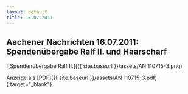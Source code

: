 ```yaml
---
layout: default
title: 16.07.2011
---
```


## Aachener Nachrichten 16.07.2011: Spendenübergabe Ralf II. und Haarscharf

![Spendenübergabe Ralf II.]({{ site.baseurl }}/assets/AN 110715-3.png)

Anzeige als [PDF]({{ site.baseurl }}/assets/AN 110715-3.pdf){:target="_blank"}
